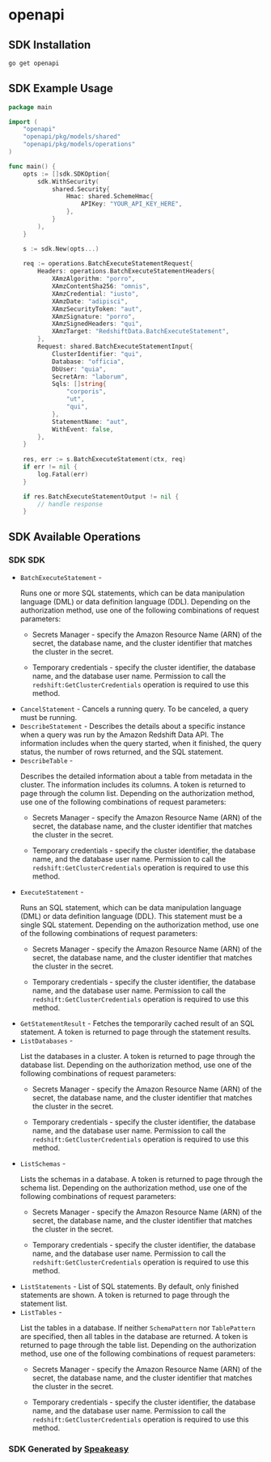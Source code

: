 # openapi

<!-- Start SDK Installation -->
## SDK Installation

```bash
go get openapi
```
<!-- End SDK Installation -->

## SDK Example Usage
<!-- Start SDK Example Usage -->
```go
package main

import (
    "openapi"
    "openapi/pkg/models/shared"
    "openapi/pkg/models/operations"
)

func main() {
    opts := []sdk.SDKOption{
        sdk.WithSecurity(
            shared.Security{
                Hmac: shared.SchemeHmac{
                    APIKey: "YOUR_API_KEY_HERE",
                },
            }
        ),
    }

    s := sdk.New(opts...)
    
    req := operations.BatchExecuteStatementRequest{
        Headers: operations.BatchExecuteStatementHeaders{
            XAmzAlgorithm: "porro",
            XAmzContentSha256: "omnis",
            XAmzCredential: "iusto",
            XAmzDate: "adipisci",
            XAmzSecurityToken: "aut",
            XAmzSignature: "porro",
            XAmzSignedHeaders: "qui",
            XAmzTarget: "RedshiftData.BatchExecuteStatement",
        },
        Request: shared.BatchExecuteStatementInput{
            ClusterIdentifier: "qui",
            Database: "officia",
            DbUser: "quia",
            SecretArn: "laborum",
            Sqls: []string{
                "corporis",
                "ut",
                "qui",
            },
            StatementName: "aut",
            WithEvent: false,
        },
    }
    
    res, err := s.BatchExecuteStatement(ctx, req)
    if err != nil {
        log.Fatal(err)
    }

    if res.BatchExecuteStatementOutput != nil {
        // handle response
    }
```
<!-- End SDK Example Usage -->

<!-- Start SDK Available Operations -->
## SDK Available Operations

### SDK SDK

* `BatchExecuteStatement` - <p>Runs one or more SQL statements, which can be data manipulation language (DML) or data definition language (DDL). Depending on the authorization method, use one of the following combinations of request parameters: </p> <ul> <li> <p>Secrets Manager - specify the Amazon Resource Name (ARN) of the secret, the database name, and the cluster identifier that matches the cluster in the secret. </p> </li> <li> <p>Temporary credentials - specify the cluster identifier, the database name, and the database user name. Permission to call the <code>redshift:GetClusterCredentials</code> operation is required to use this method. </p> </li> </ul>
* `CancelStatement` - Cancels a running query. To be canceled, a query must be running. 
* `DescribeStatement` - Describes the details about a specific instance when a query was run by the Amazon Redshift Data API. The information includes when the query started, when it finished, the query status, the number of rows returned, and the SQL statement. 
* `DescribeTable` - <p>Describes the detailed information about a table from metadata in the cluster. The information includes its columns. A token is returned to page through the column list. Depending on the authorization method, use one of the following combinations of request parameters: </p> <ul> <li> <p>Secrets Manager - specify the Amazon Resource Name (ARN) of the secret, the database name, and the cluster identifier that matches the cluster in the secret. </p> </li> <li> <p>Temporary credentials - specify the cluster identifier, the database name, and the database user name. Permission to call the <code>redshift:GetClusterCredentials</code> operation is required to use this method. </p> </li> </ul>
* `ExecuteStatement` - <p>Runs an SQL statement, which can be data manipulation language (DML) or data definition language (DDL). This statement must be a single SQL statement. Depending on the authorization method, use one of the following combinations of request parameters: </p> <ul> <li> <p>Secrets Manager - specify the Amazon Resource Name (ARN) of the secret, the database name, and the cluster identifier that matches the cluster in the secret. </p> </li> <li> <p>Temporary credentials - specify the cluster identifier, the database name, and the database user name. Permission to call the <code>redshift:GetClusterCredentials</code> operation is required to use this method. </p> </li> </ul>
* `GetStatementResult` - Fetches the temporarily cached result of an SQL statement. A token is returned to page through the statement results. 
* `ListDatabases` - <p>List the databases in a cluster. A token is returned to page through the database list. Depending on the authorization method, use one of the following combinations of request parameters: </p> <ul> <li> <p>Secrets Manager - specify the Amazon Resource Name (ARN) of the secret, the database name, and the cluster identifier that matches the cluster in the secret. </p> </li> <li> <p>Temporary credentials - specify the cluster identifier, the database name, and the database user name. Permission to call the <code>redshift:GetClusterCredentials</code> operation is required to use this method. </p> </li> </ul>
* `ListSchemas` - <p>Lists the schemas in a database. A token is returned to page through the schema list. Depending on the authorization method, use one of the following combinations of request parameters: </p> <ul> <li> <p>Secrets Manager - specify the Amazon Resource Name (ARN) of the secret, the database name, and the cluster identifier that matches the cluster in the secret. </p> </li> <li> <p>Temporary credentials - specify the cluster identifier, the database name, and the database user name. Permission to call the <code>redshift:GetClusterCredentials</code> operation is required to use this method. </p> </li> </ul>
* `ListStatements` - List of SQL statements. By default, only finished statements are shown. A token is returned to page through the statement list. 
* `ListTables` - <p>List the tables in a database. If neither <code>SchemaPattern</code> nor <code>TablePattern</code> are specified, then all tables in the database are returned. A token is returned to page through the table list. Depending on the authorization method, use one of the following combinations of request parameters: </p> <ul> <li> <p>Secrets Manager - specify the Amazon Resource Name (ARN) of the secret, the database name, and the cluster identifier that matches the cluster in the secret. </p> </li> <li> <p>Temporary credentials - specify the cluster identifier, the database name, and the database user name. Permission to call the <code>redshift:GetClusterCredentials</code> operation is required to use this method. </p> </li> </ul>

<!-- End SDK Available Operations -->

### SDK Generated by [Speakeasy](https://docs.speakeasyapi.dev/docs/using-speakeasy/client-sdks)
